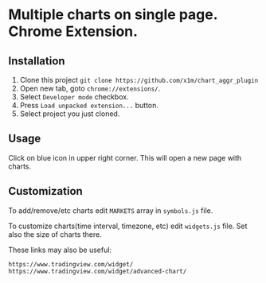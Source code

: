# Multiple charts on single page. Chrome Extension.

## Installation
1. Clone this project `git clone https://github.com/x1m/chart_aggr_plugin`
2. Open new tab, goto `chrome://extensions/`.
3. Select `Developer mode` checkbox.
4. Press `Load unpacked extension...` button.
5. Select project you just cloned.

## Usage
Click on blue icon in upper right corner. This will open a new page with charts.

## Customization
To add/remove/etc charts edit `MARKETS` array in `symbols.js` file.

To customize charts(time interval, timezone, etc) edit `widgets.js` file.
Set also the size of charts there.

These links may also be useful:

`https://www.tradingview.com/widget/`
`https://www.tradingview.com/widget/advanced-chart/`
